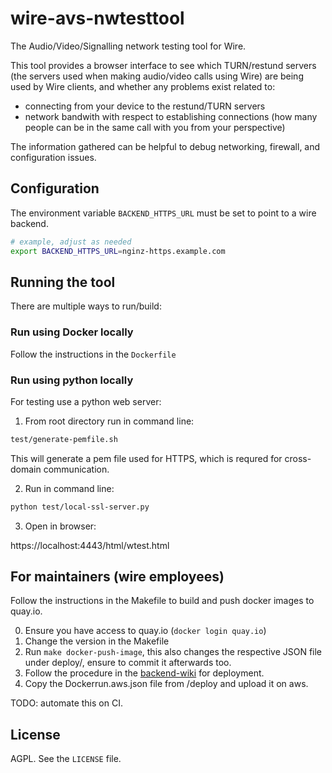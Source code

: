 # wire-avs-nwtesttool

The Audio/Video/Signalling network testing tool for Wire.

This tool provides a browser interface to see which TURN/restund servers (the servers used when making audio/video calls using Wire) are being used by Wire clients, and whether any problems exist related to:

-   connecting from your device to the restund/TURN servers
-   network bandwith with respect to establishing connections (how many people can be in the same call with you from your perspective)

The information gathered can be helpful to debug networking, firewall, and configuration issues.

## Configuration

The environment variable `BACKEND_HTTPS_URL` must be set to point to a wire backend.

```sh
# example, adjust as needed
export BACKEND_HTTPS_URL=nginz-https.example.com
```

## Running the tool

There are multiple ways to run/build:

### Run using Docker locally

Follow the instructions in the `Dockerfile`

### Run using python locally

For testing use a python web server:

1. From root directory run in command line:

```sh
test/generate-pemfile.sh
```

This will generate a pem file used for HTTPS, which is requred for cross-domain communication.

2. Run in command line:

```sh
python test/local-ssl-server.py
```

3. Open in browser:

https://localhost:4443/html/wtest.html

## For maintainers (wire employees)

Follow the instructions in the Makefile to build and push docker images to quay.io.

0. Ensure you have access to quay.io (`docker login quay.io`)
1. Change the version in the Makefile
2. Run `make docker-push-image`, this also changes the respective JSON file under deploy/, ensure to commit it afterwards too.
3. Follow the procedure in the [backend-wiki](https://wearezeta.atlassian.net/wiki/spaces/BAC/pages/709361761/AVS+nwtesttool+deployment) for deployment.
4. Copy the Dockerrun.aws.json file from /deploy and upload it on aws.

TODO: automate this on CI.

## License

AGPL. See the `LICENSE` file.
